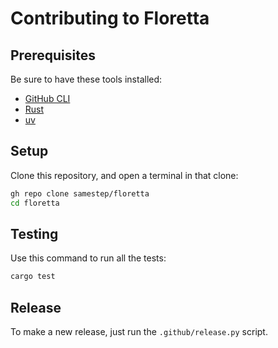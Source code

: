# Contributing to Floretta

## Prerequisites

Be sure to have these tools installed:

- [GitHub CLI][]
- [Rust][]
- [uv][]

## Setup

Clone this repository, and open a terminal in that clone:

```sh
gh repo clone samestep/floretta
cd floretta
```

## Testing

Use this command to run all the tests:

```sh
cargo test
```

## Release

To make a new release, just run the `.github/release.py` script.

[github cli]: https://cli.github.com/
[rust]: https://www.rust-lang.org/tools/install
[uv]: https://docs.astral.sh/uv
